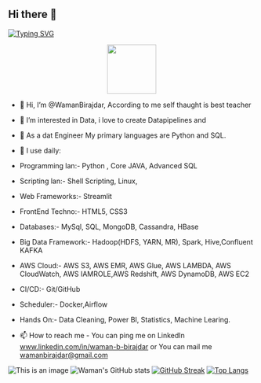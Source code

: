 ## Hi there 👋
[![Typing SVG](https://readme-typing-svg.demolab.com/?lines=I'm+Waman+Birajdar;Big+Data+and+ML+Engineer;Python+Developer)](https://git.io/typing-svg)
<div id="header" align="center">
  <img src="https://media.giphy.com/media/M9gbBd9nbDrOTu1Mqx/giphy.gif" width="100"/>
</div> 



- 👋 Hi, I’m @WamanBirajdar, According to me self thaught is best teacher
- 👀 I’m interested in Data, i love to create Datapipelines and 
- 💞️ As a dat Engineer My primary languages are Python and SQL. 
- 🌱 I use daily: 
- Programming lan:-     Python , Core JAVA, Advanced SQL
- Scripting lan:-       Shell Scripting, Linux, 
- Web Frameworks:-      Streamlit
- FrontEnd Techno:-     HTML5, CSS3
- Databases:-           MySql, SQL, MongoDB, Cassandra, HBase
- Big Data Framework:-  Hadoop(HDFS, YARN, MR), Spark, Hive,Confluent KAFKA
- AWS Cloud:-           AWS S3, AWS EMR, AWS Glue, AWS LAMBDA, AWS CloudWatch, AWS IAMROLE,AWS Redshift, AWS DynamoDB, AWS EC2 
- CI/CD:-               Git/GitHub
- Scheduler:-           Docker,Airflow
- Hands On:-            Data Cleaning, Power BI, Statistics, Machine Learing.
      
      
- 📫 How to reach me - You can ping me on 
      LinkedIn www.linkedin.com/in/waman-b-birajdar or 
      You can mail me wamanbirajdar@gmail.com

![This is an image](https://myoctocat.com/assets/images/base-octocat.svg)
![Waman's GitHub stats](https://github-readme-stats.vercel.app/api?username=wamanbirajdar&theme=dark&show_icons=true)
[![GitHub Streak](https://streak-stats.demolab.com?user=wamanbirajdar&theme=highcontrast)](https://git.io/streak-stats)
[![Top Langs](https://github-readme-stats.vercel.app/api/top-langs/?username=wamanbirajdar&langs_count=8)]([https://github.com/anuraghazra/github-readme-stats](https://github.com/WamanBirajdar/WamanBirajdar/edit/main/README))
<!---
WamanBirajdar/WamanBirajdar is a ✨ special ✨ repository because its `README.md` (this file) appears on your GitHub profile.
You can click the Preview link to take a look at your changes.
--->


